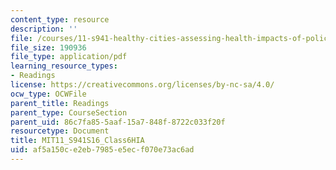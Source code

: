 ```yaml
---
content_type: resource
description: ''
file: /courses/11-s941-healthy-cities-assessing-health-impacts-of-policies-and-plans-spring-2016/af5a150ce2eb7985e5ecf070e73ac6ad_MIT11_S941S16_Class6HIA.pdf
file_size: 190936
file_type: application/pdf
learning_resource_types:
- Readings
license: https://creativecommons.org/licenses/by-nc-sa/4.0/
ocw_type: OCWFile
parent_title: Readings
parent_type: CourseSection
parent_uid: 86c7fa85-5aaf-15a7-848f-8722c033f20f
resourcetype: Document
title: MIT11_S941S16_Class6HIA
uid: af5a150c-e2eb-7985-e5ec-f070e73ac6ad
---
```

